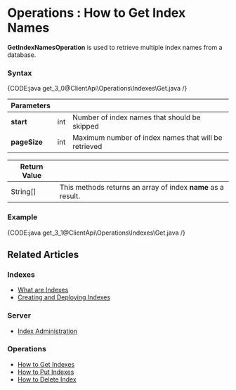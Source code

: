 ﻿# Operations : How to Get Index Names

**GetIndexNamesOperation** is used to retrieve multiple index names from a database.

### Syntax

{CODE:java get_3_0@ClientApi\Operations\Indexes\Get.java /}

| Parameters | | |
| ------------- | ------------- | ----- |
| **start** | int | Number of index names that should be skipped |
| **pageSize** | int | Maximum number of index names that will be retrieved |

| Return Value | |
| ------------- | ----- |
| String[] | This methods returns an array of index **name** as a result. |

### Example

{CODE:java get_3_1@ClientApi\Operations\Indexes\Get.java /}


## Related Articles

### Indexes

- [What are Indexes](../../../../indexes/what-are-indexes)
- [Creating and Deploying Indexes](../../../../indexes/creating-and-deploying)

### Server

- [Index Administration](../../../../server/administration/index-administration)

### Operations

- [How to Get Indexes](../../../../client-api/operations/maintenance/indexes/get-indexes)
- [How to Put Indexes](../../../../client-api/operations/maintenance/indexes/put-indexes)
- [How to Delete Index](../../../../client-api/operations/maintenance/indexes/delete-index)
